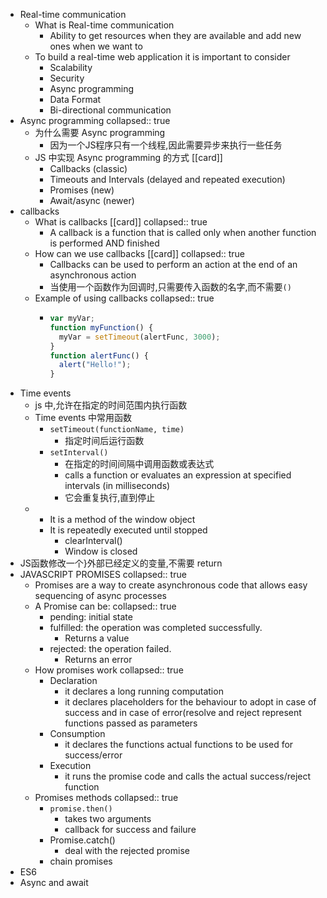- Real-time communication
	- What is Real-time communication
		- Ability to get resources when they are available and add new ones when we want to
	- To build a real-time web application it is important to consider
		- Scalability
		- Security
		- Async programming
		- Data Format
		- Bi-directional communication
- Async programming
  collapsed:: true
	- 为什么需要 Async programming
		- 因为一个JS程序只有一个线程,因此需要异步来执行一些任务
	- JS 中实现 Async programming 的方式 [[card]]
		- Callbacks (classic)
		- Timeouts and Intervals (delayed and repeated execution)
		- Promises (new)
		- Await/async (newer)
- callbacks
	- What is callbacks [[card]]
	  collapsed:: true
		- A callback is a function that is called only when another function is performed AND  finished
	- How can we use callbacks [[card]]
	  collapsed:: true
		- Callbacks can be used to perform an action at the end of an asynchronous action
		- 当使用一个函数作为回调时,只需要传入函数的名字,而不需要`()`
	- Example of using callbacks
	  collapsed:: true
		- ```js
		  var myVar;
		  function myFunction() {
		  	myVar = setTimeout(alertFunc, 3000);
		  }
		  function alertFunc() {
		  	alert("Hello!");
		  }
		  ```
- Time events
	- js 中,允许在指定的时间范围内执行函数
	- Time events 中常用函数
		- `setTimeout(functionName, time)`
			- 指定时间后运行函数
		- `setInterval()`
			- 在指定的时间间隔中调用函数或表达式
			- calls a function or evaluates an expression at 
			  specified intervals (in milliseconds)
			- 它会重复执行,直到停止
	-
		- It is a method of the window object
		- It is repeatedly executed until stopped
			- clearInterval()
			- Window is closed
- JS函数修改一个}外部已经定义的变量,不需要 return
- JAVASCRIPT PROMISES
  collapsed:: true
	- Promises are a way to create asynchronous code that allows easy sequencing of async processes
	- A Promise can be:
	  collapsed:: true
		- pending: initial state
		- fulfilled: the operation was completed successfully.
			- Returns a value
		- rejected: the operation failed.
			- Returns an error
	- How promises work
	  collapsed:: true
		- Declaration
			- it declares a long running computation
			- it declares placeholders for the behaviour to adopt in case of success and in case of error(resolve and reject represent functions passed as parameters
		- Consumption
			- it declares the functions actual functions to be used for success/error
		- Execution
			- it runs the promise code and calls the actual success/reject function
	- Promises methods
	  collapsed:: true
		- `promise.then()`
			- takes two arguments
			- callback for success and failure
		- Promise.catch()
			- deal with the rejected promise
		- chain promises
- ES6
- Async and await